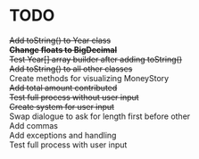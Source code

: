 # TODO
~~Add toString() to Year class~~  
~~**Change floats to BigDecimal**~~  
~~Test Year[] array builder after adding toString()~~  
~~Add toString() to all other classes~~  
Create methods for visualizing MoneyStory  
~~Add total amount contributed~~  
~~Test full process without user input~~  
~~Create system for user input~~  
Swap dialogue to ask for length first before other  
Add commas  
Add exceptions and handling  
Test full process with user input  
